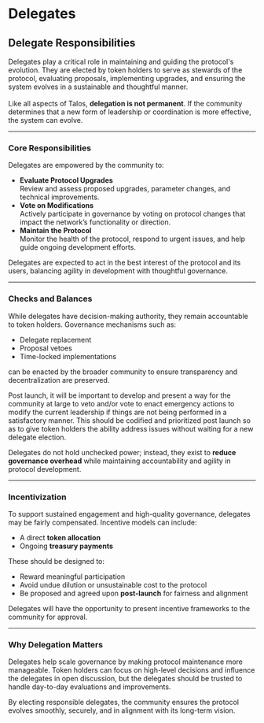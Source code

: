 # Delegates

## Delegate Responsibilities

Delegates play a critical role in maintaining and guiding the protocol's evolution.  They are elected by token holders to serve as stewards of the protocol, evaluating proposals, implementing upgrades, and ensuring the system evolves in a sustainable and thoughtful manner.\
\
Like all aspects of Talos, **delegation is not permanent**.  If the community determines that a new form of leadership or coordination is more effective, the system can evolve.

***

### Core Responsibilities

Delegates are empowered by the community to:

* **Evaluate Protocol Upgrades**\
  Review and assess proposed upgrades, parameter changes, and technical improvements.
* **Vote on Modifications**\
  Actively participate in governance by voting on protocol changes that impact the network’s functionality or direction.
* **Maintain the Protocol**\
  Monitor the health of the protocol, respond to urgent issues, and help guide ongoing development efforts.

Delegates are expected to act in the best interest of the protocol and its users, balancing agility in development with thoughtful governance.

***

### Checks and Balances

While delegates have decision-making authority, they remain accountable to token holders. Governance mechanisms such as:

* Delegate replacement
* Proposal vetoes
* Time-locked implementations

can be enacted by the broader community to ensure transparency and decentralization are preserved.

Post launch, it will be important to develop and present a way for the community at large to veto and/or vote to enact emergency actions to modify the current leadership if things are not being performed in a satisfactory manner.  This should be codified and prioritized post launch so as to give token holders the ability address issues without waiting for a new delegate election.

Delegates do not hold unchecked power; instead, they exist to **reduce governance overhead** while maintaining accountability and agility in protocol development.

***

### Incentivization

To support sustained engagement and high-quality governance, delegates may be fairly compensated. Incentive models can include:

* A direct **token allocation**
* Ongoing **treasury payments**

These should be designed to:

* Reward meaningful participation
* Avoid undue dilution or unsustainable cost to the protocol
* Be proposed and agreed upon **post-launch** for fairness and alignment

Delegates will have the opportunity to present incentive frameworks to the community for approval.

***

### Why Delegation Matters

Delegates help scale governance by making protocol maintenance more manageable. Token holders can focus on high-level decisions and influence the delegates in open discussion, but the delegates should be trusted to handle day-to-day evaluations and improvements.

By electing responsible delegates, the community ensures the protocol evolves smoothly, securely, and in alignment with its long-term vision.
